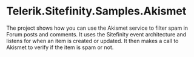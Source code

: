 Telerik.Sitefinity.Samples.Akismet
==================================

The project shows how you can use the Akismet service to filter spam in Forum posts and comments. It uses the Sitefinity event architecture and listens for when an item is created or updated. It then makes a call to Akismet to verify if the item is spam or not. 
